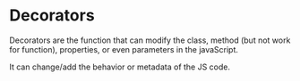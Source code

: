 # Decorators

Decorators are the function that can modify the class, method (but not work for function), properties,
or even parameters in the javaScript.

It can change/add the behavior or metadata of the JS code.


